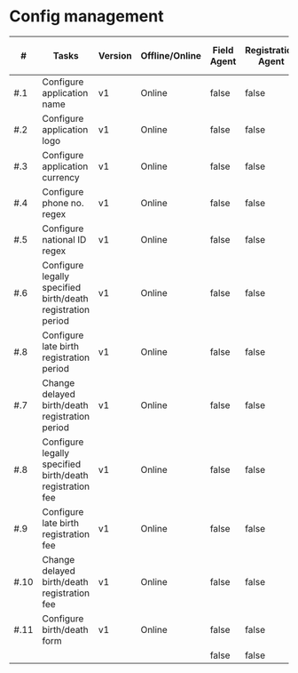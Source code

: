 # Config management

<table><thead><tr><th>#</th><th>Tasks</th><th>Version</th><th>Offline/Online</th><th data-type="checkbox">Field Agent</th><th data-type="checkbox">Registration Agent</th><th data-type="checkbox">Registrar</th><th data-type="checkbox">National Registrar</th><th data-type="checkbox">Performance Manager</th><th data-type="checkbox">Local System Admin</th><th data-type="checkbox">National System Admin</th></tr></thead><tbody><tr><td>#.1</td><td>Configure application name</td><td>v1</td><td>Online</td><td>false</td><td>false</td><td>false</td><td>false</td><td>false</td><td>false</td><td>true</td></tr><tr><td>#.2</td><td>Configure application logo</td><td>v1</td><td>Online</td><td>false</td><td>false</td><td>false</td><td>false</td><td>false</td><td>false</td><td>true</td></tr><tr><td>#.3</td><td>Configure application currency</td><td>v1</td><td>Online</td><td>false</td><td>false</td><td>false</td><td>false</td><td>false</td><td>false</td><td>true</td></tr><tr><td>#.4</td><td>Configure phone no. regex</td><td>v1</td><td>Online</td><td>false</td><td>false</td><td>false</td><td>false</td><td>false</td><td>false</td><td>true</td></tr><tr><td>#.5</td><td>Configure national ID regex</td><td>v1</td><td>Online</td><td>false</td><td>false</td><td>false</td><td>false</td><td>false</td><td>false</td><td>true</td></tr><tr><td>#.6</td><td>Configure legally specified birth/death registration period</td><td>v1</td><td>Online</td><td>false</td><td>false</td><td>false</td><td>false</td><td>false</td><td>false</td><td>true</td></tr><tr><td>#.8</td><td>Configure late birth registration period</td><td>v1</td><td>Online</td><td>false</td><td>false</td><td>false</td><td>false</td><td>false</td><td>false</td><td>true</td></tr><tr><td>#.7</td><td>Change delayed birth/death registration period</td><td>v1</td><td>Online</td><td>false</td><td>false</td><td>false</td><td>false</td><td>false</td><td>false</td><td>true</td></tr><tr><td>#.8</td><td>Configure legally specified birth/death registration fee</td><td>v1</td><td>Online</td><td>false</td><td>false</td><td>false</td><td>false</td><td>false</td><td>false</td><td>true</td></tr><tr><td>#.9</td><td>Configure late birth registration fee</td><td>v1</td><td>Online</td><td>false</td><td>false</td><td>false</td><td>false</td><td>false</td><td>false</td><td>true</td></tr><tr><td>#.10</td><td>Change delayed birth/death registration fee</td><td>v1</td><td>Online</td><td>false</td><td>false</td><td>false</td><td>false</td><td>false</td><td>false</td><td>true</td></tr><tr><td>#.11</td><td>Configure birth/death form</td><td>v1</td><td>Online</td><td>false</td><td>false</td><td>false</td><td>false</td><td>false</td><td>false</td><td>true</td></tr><tr><td></td><td></td><td></td><td></td><td>false</td><td>false</td><td>false</td><td>false</td><td>false</td><td>false</td><td>true</td></tr></tbody></table>
